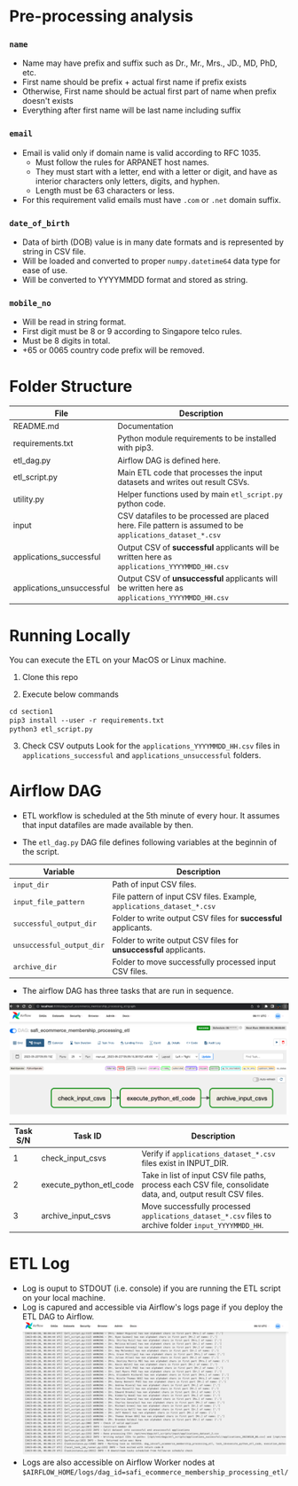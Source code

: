 # Pre-processing analysis

### `name`
- Name may have prefix and suffix such as Dr., Mr., Mrs., JD., MD, PhD, etc.
- First name should be prefix + actual first name if prefix exists
- Otherwise, First name should be actual first part of name when prefix doesn't exists
- Everything after first name will be last name including suffix

### `email`
- Email is valid only if domain name is valid according to RFC 1035.
  - Must follow the rules for ARPANET host names.
  - They must start with a letter, end with a letter or digit, and have as interior characters only letters, digits, and hyphen.
  - Length must be 63 characters or less.
- For this requirement valid emails must have `.com` or `.net` domain suffix.

### `date_of_birth`
- Data of birth (DOB) value is in many date formats and is represented by string in CSV file.
- Will be loaded and converted to proper `numpy.datetime64` data type for ease of use.
- Will be converted to YYYYMMDD format and stored as string.

### `mobile_no`
- Will be read in string format.
- First digit must be 8 or 9 according to Singapore telco rules.
- Must be 8 digits in total.
- +65 or 0065 country code prefix will be removed.

# Folder Structure

| File | Description |
|--|--|
| README.md | Documentation |
| requirements.txt | Python module requirements to be installed with pip3. |
| etl_dag.py | Airflow DAG is defined here. |
| etl_script.py | Main ETL code that processes the input datasets and writes out result CSVs. |
| utility.py | Helper functions used by main `etl_script.py` python code. |
| input | CSV datafiles to be processed are placed here. File pattern is assumed to be `applications_dataset_*.csv` |
| applications_successful | Output CSV of **successful** applicants will be written here as `applications_YYYYMMDD_HH.csv` |
| applications_unsuccessful | Output CSV of **unsuccessful** applicants will be written here as `applications_YYYYMMDD_HH.csv` |


# Running Locally
You can execute the ETL on your MacOS or Linux machine.

1. Clone this repo

2. Execute below commands
```
cd section1
pip3 install --user -r requirements.txt
python3 etl_script.py
```

3. Check CSV outputs
Look for the `applications_YYYYMMDD_HH.csv` files in `applications_successful` and `applications_unsuccessful` folders.

# Airflow DAG
- ETL workflow is scheduled at the 5th minute of every hour. It assumes that input datafiles are made available by then. 

- The `etl_dag.py` DAG file defines following variables at the beginnin of the script.

| Variable | Description |
|--|--|
| `input_dir` | Path of input CSV files. |
| `input_file_pattern` | File pattern of input CSV files. Example, `applications_dataset_*.csv` |
| `successful_output_dir` | Folder to write output CSV files for **successful** applicants. |
| `unsuccessful_output_dir` | Folder to write output CSV files for **unsuccessful** applicants. |
| `archive_dir` | Folder to move successfully processed input CSV files. |

- The airflow DAG has three tasks that are run in sequence.

![Screenshot of Airflow DAG - ss-airflow-dag.png](https://raw.githubusercontent.com/msafiullah/Safi-GovTech-SeniorDETechAssessment-23/main/section1/ss-airflow-dag.png?token=GHSAT0AAAAAACC3L4CAHYFMMTDNJSCI2YUWZDIOSYA)

| Task S/N | Task ID | Description
|--|--|--|
| 1 | check_input_csvs | Verify if `applications_dataset_*.csv` files exist in INPUT_DIR. |
| 2 | execute_python_etl_code | Take in list of input CSV file paths, process each CSV file, consolidate data, and, output result CSV files. |
| 3 | archive_input_csvs | Move successfully processed `applications_dataset_*.csv` files to archive folder `input_YYYYMMDD_HH`. |

# ETL Log
- Log is ouput to STDOUT (i.e. console) if you are running the ETL script on your local machine.
- Log is capured and accessible via Airflow's logs page if you deploy the ETL DAG to Airflow.
![Screenshot of ETL logs in Airflow - ss-airflow-etl-log.png](https://raw.githubusercontent.com/msafiullah/Safi-GovTech-SeniorDETechAssessment-23/main/section1/ss-airflow-etl-log.png?token=GHSAT0AAAAAACC3L4CAOQWQVLMHHZAMEEMUZDIOM7A)
- Logs are also accessible on Airflow Worker nodes at `$AIRFLOW_HOME/logs/dag_id=safi_ecommerce_membership_processing_etl/`
